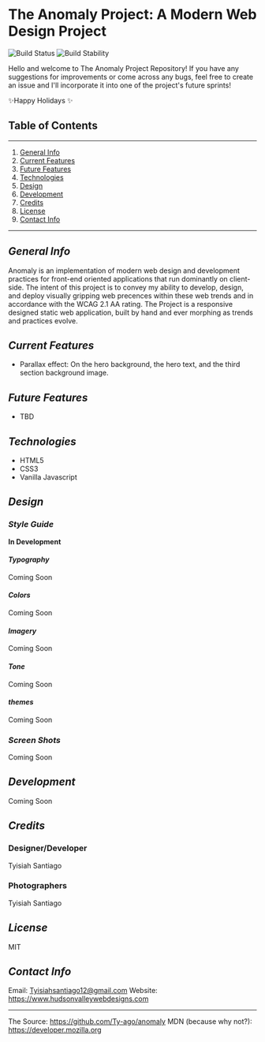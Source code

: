 # The Anomaly Project: A Modern Web Design Project 
![Build Status](https://img.shields.io/badge/Status-In%20Deisgn-brightgreen)
![Build Stability](https://img.shields.io/badge/Stability-Pre--Alpha-yellow)

Hello and welcome to The Anomaly Project Repository! If you have any suggestions for improvements or come across any bugs, feel free to create an issue and I'll incorporate it into one of the project's future sprints!

✨Happy Holidays ✨

## Table of Contents

***

1. [General Info](#general-info)
2. [Current Features](#current-features)
3. [Future Features](#future-features)
4. [Technologies](#technologies)
5. [Design](#design)
6. [Development](#development)
7. [Credits](#credits)
8. [License](#license)
9. [Contact Info](#contact-info)

***

## _General Info_

Anomaly is an implementation of modern web design and development practices for front-end oriented applications that run dominantly on client-side. The intent of this project is to convey my ability to develop, design, and deploy visually gripping web precences within these web trends and in accordance with the WCAG 2.1 AA rating. The Project is a responsive designed static web application, built by hand and ever morphing as trends and practices evolve.

## _Current Features_

- Parallax effect: On the hero background, the hero text, and the third section background image.

## _Future Features_

- TBD

## _Technologies_

- HTML5
- CSS3
- Vanilla Javascript

## _Design_

### _Style Guide_

**In Development**

#### _Typography_

Coming Soon

#### _Colors_

Coming Soon

#### _Imagery_

Coming Soon

#### _Tone_

Coming Soon

#### _themes_

Coming Soon

### _Screen Shots_

Coming Soon

## _Development_

Coming Soon

## _Credits_

### Designer/Developer

Tyisiah Santiago

### Photographers

Tyisiah Santiago

## _License_

MIT 

## _Contact Info_

Email: Tyisiahsantiago12@gmail.com
Website: <https://www.hudsonvalleywebdesigns.com>

***

The Source: <https://github.com/Ty-ago/anomaly>
MDN (because why not?): <https://developer.mozilla.org>
